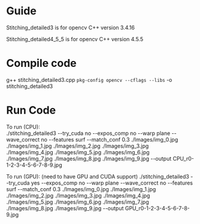 # Guide
Stitching_detailed3 is for opencv C++ version 3.4.16

Stitching_detailed4_5_5 is for opencv C++ version 4.5.5

# Compile code
g++ stitching_detailed3.cpp `pkg-config opencv --cflags --libs` -o stitching_detailed3

# Run Code
To run (CPU):   
./stitching_detailed3 --try_cuda no --expos_comp no --warp plane --wave_correct no  --features surf --match_conf 0.3 ./Images/img_0.jpg ./Images/img_1.jpg ./Images/img_2.jpg ./Images/img_3.jpg ./Images/img_4.jpg ./Images/img_5.jpg ./Images/img_6.jpg ./Images/img_7.jpg ./Images/img_8.jpg ./Images/img_9.jpg --output CPU_r0-1-2-3-4-5-6-7-8-9.jpg

To run (GPU):   (need to have GPU and CUDA support)
./stitching_detailed3 --try_cuda yes --expos_comp no --warp plane --wave_correct no  --features surf --match_conf 0.3 ./Images/img_0.jpg ./Images/img_1.jpg ./Images/img_2.jpg ./Images/img_3.jpg ./Images/img_4.jpg ./Images/img_5.jpg ./Images/img_6.jpg ./Images/img_7.jpg ./Images/img_8.jpg ./Images/img_9.jpg --output GPU_r0-1-2-3-4-5-6-7-8-9.jpg

